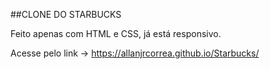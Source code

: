 ##CLONE DO STARBUCKS

Feito apenas com HTML e CSS, já está responsivo.

Acesse pelo link -> https://allanjrcorrea.github.io/Starbucks/